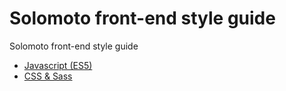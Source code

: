 # Solomoto front-end style guide
Solomoto front-end style guide

 - [Javascript (ES5)](es5/)
 - [CSS & Sass](css/)
